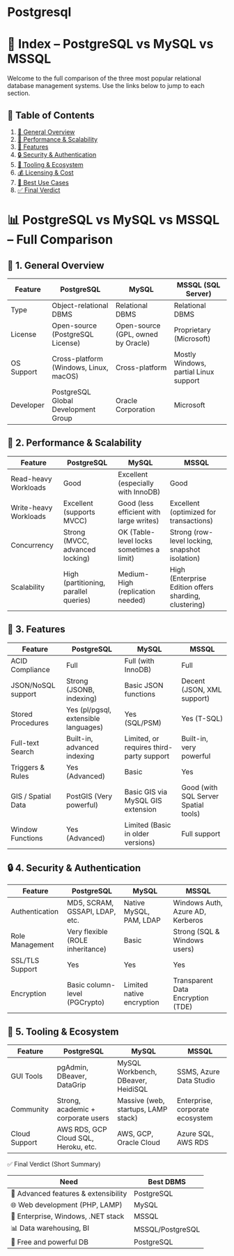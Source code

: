 # Postgresql 

# 📘 Index – PostgreSQL vs MySQL vs MSSQL

Welcome to the full comparison of the three most popular relational database management systems. Use the links below to jump to each section.

## 📂 Table of Contents

1. [🧠 General Overview](#-1-general-overview)
2. [🚀 Performance & Scalability](#-2-performance--scalability)
3. [🔧 Features](#-3-features)
4. [🔒 Security & Authentication](#-4-security--authentication)
5. [💼 Tooling & Ecosystem](#-5-tooling--ecosystem)
6. [💰 Licensing & Cost](#-6-licensing--cost)
7. [🎯 Best Use Cases](#-7-best-use-cases)
8. [✅ Final Verdict](#-final-verdict)


# 📊 PostgreSQL vs MySQL vs MSSQL – Full Comparison

## 🧠 1. General Overview
| Feature    | **PostgreSQL**                         | **MySQL**                          | **MSSQL (SQL Server)**                |
| ---------- | -------------------------------------- | ---------------------------------- | ------------------------------------- |
| Type       | Object-relational DBMS                 | Relational DBMS                    | Relational DBMS                       |
| License    | Open-source (PostgreSQL License)       | Open-source (GPL, owned by Oracle) | Proprietary (Microsoft)               |
| OS Support | Cross-platform (Windows, Linux, macOS) | Cross-platform                     | Mostly Windows, partial Linux support |
| Developer  | PostgreSQL Global Development Group    | Oracle Corporation                 | Microsoft                             |

## 🚀 2. Performance & Scalability
| Feature               | **PostgreSQL**                        | **MySQL**                                | **MSSQL**                                             |
| --------------------- | ------------------------------------- | ---------------------------------------- | ----------------------------------------------------- |
| Read-heavy Workloads  | Good                                  | Excellent (especially with InnoDB)       | Good                                                  |
| Write-heavy Workloads | Excellent (supports MVCC)             | Good (less efficient with large writes)  | Excellent (optimized for transactions)                |
| Concurrency           | Strong (MVCC, advanced locking)       | OK (Table-level locks sometimes a limit) | Strong (row-level locking, snapshot isolation)        |
| Scalability           | High (partitioning, parallel queries) | Medium-High (replication needed)         | High (Enterprise Edition offers sharding, clustering) |

## 🔧 3. Features
| Feature            | **PostgreSQL**                       | **MySQL**                                | **MSSQL**                            |
| ------------------ | ------------------------------------ | ---------------------------------------- | ------------------------------------ |
| ACID Compliance    | Full                                 | Full (with InnoDB)                       | Full                                 |
| JSON/NoSQL support | Strong (JSONB, indexing)             | Basic JSON functions                     | Decent (JSON, XML support)           |
| Stored Procedures  | Yes (pl/pgsql, extensible languages) | Yes (SQL/PSM)                            | Yes (T-SQL)                          |
| Full-text Search   | Built-in, advanced indexing          | Limited, or requires third-party support | Built-in, very powerful              |
| Triggers & Rules   | Yes (Advanced)                       | Basic                                    | Yes                                  |
| GIS / Spatial Data | PostGIS (Very powerful)              | Basic GIS via MySQL GIS extension        | Good (with SQL Server Spatial tools) |
| Window Functions   | Yes (Advanced)                       | Limited (Basic in older versions)        | Full support                         |

## 🔒 4. Security & Authentication
| Feature         | **PostgreSQL**                   | **MySQL**                 | **MSSQL**                         |
| --------------- | -------------------------------- | ------------------------- | --------------------------------- |
| Authentication  | MD5, SCRAM, GSSAPI, LDAP, etc.   | Native MySQL, PAM, LDAP   | Windows Auth, Azure AD, Kerberos  |
| Role Management | Very flexible (ROLE inheritance) | Basic                     | Strong (SQL & Windows users)      |
| SSL/TLS Support | Yes                              | Yes                       | Yes                               |
| Encryption      | Basic column-level (PGCrypto)    | Limited native encryption | Transparent Data Encryption (TDE) |

## 💼 5. Tooling & Ecosystem
| Feature       | **PostgreSQL**                       | **MySQL**                           | **MSSQL**                       |
| ------------- | ------------------------------------ | ----------------------------------- | ------------------------------- |
| GUI Tools     | pgAdmin, DBeaver, DataGrip           | MySQL Workbench, DBeaver, HeidiSQL  | SSMS, Azure Data Studio         |
| Community     | Strong, academic + corporate users   | Massive (web, startups, LAMP stack) | Enterprise, corporate ecosystem |
| Cloud Support | AWS RDS, GCP Cloud SQL, Heroku, etc. | AWS, GCP, Oracle Cloud              | Azure SQL, AWS RDS              |

✅ Final Verdict (Short Summary)

| Need                                 | Best DBMS        |
| ------------------------------------ | ---------------- |
| 🔬 Advanced features & extensibility | PostgreSQL       |
| 🌐 Web development (PHP, LAMP)       | MySQL            |
| 🏢 Enterprise, Windows, .NET stack   | MSSQL            |
| 📊 Data warehousing, BI              | MSSQL/PostgreSQL |
| 💸 Free and powerful DB              | PostgreSQL       |

